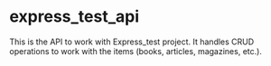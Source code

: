 # express_test_api
This is the API to work with Express_test project. It handles CRUD operations to work with the items (books, articles, magazines, etc.).
